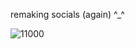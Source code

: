 remaking socials (again) ^_^

![11000](https://media.tenor.com/DwAYTtpJCpwAAAAM/kitsunami-kitsunami-prowler.gif)
